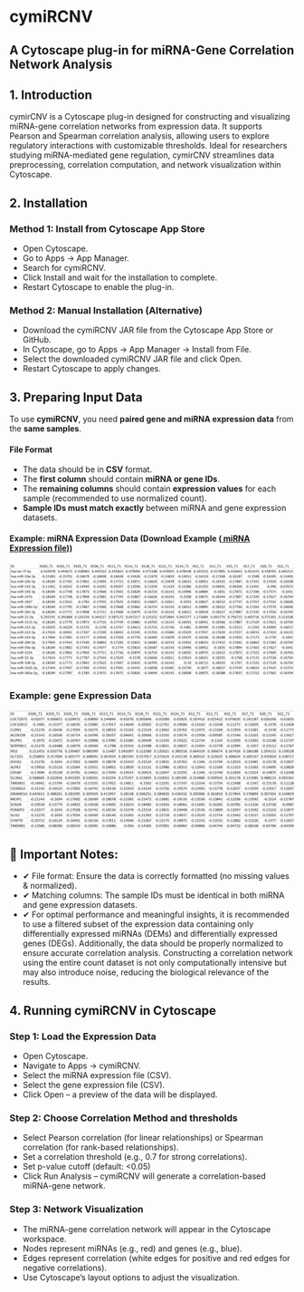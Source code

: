 # cymiRCNV
## A Cytoscape plug-in for miRNA-Gene Correlation Network Analysis

## 1. Introduction
cymirCNV is a Cytoscape plug-in designed for constructing and visualizing miRNA-gene correlation networks from expression data. It supports Pearson and Spearman correlation analysis, allowing users to explore regulatory interactions with customizable thresholds. Ideal for researchers studying miRNA-mediated gene regulation, cymirCNV streamlines data preprocessing, correlation computation, and network visualization within Cytoscape.

## 2. Installation
### Method 1: Install from Cytoscape App Store
- Open Cytoscape.
- Go to Apps → App Manager.
- Search for cymiRCNV.
- Click Install and wait for the installation to complete.
- Restart Cytoscape to enable the plug-in.
### Method 2: Manual Installation (Alternative)
- Download the cymiRCNV JAR file from the Cytoscape App Store or GitHub.
- In Cytoscape, go to Apps → App Manager → Install from File.
- Select the downloaded cymiRCNV JAR file and click Open.
- Restart Cytoscape to apply changes.

## 3. Preparing Input Data  

To use **cymiRCNV**, you need **paired gene and miRNA expression data** from the **same samples**.  

#### File Format  
- The data should be in **CSV** format.  
- The **first column** should contain **miRNA or gene IDs**.  
- The **remaining columns** should contain **expression values** for each sample (recommended to use normalized count).  
- **Sample IDs must match exactly** between miRNA and gene expression datasets.  

#### Example: miRNA Expression Data (Download Example ([ miRNA Expression file](example_data/miRNA.csv)))

![miRNA](images/dem.png)

### Example: gene Expression Data
![mRNA](images/deg.png)

## 🚨 Important Notes:
- ✔ File format: Ensure the data is correctly formatted (no missing values & normalized).
- ✔ Matching columns: The sample IDs must be identical in both miRNA and gene expression datasets.
- ✔ For optimal performance and meaningful insights, it is recommended to use a filtered subset of the expression data containing only differentially expressed miRNAs (DEMs) and differentially expressed genes (DEGs). Additionally, the data should be properly normalized to ensure accurate correlation analysis. Constructing a correlation network using the entire count dataset is not only computationally intensive but may also introduce noise, reducing the biological relevance of the results.

## 4. Running cymiRCNV in Cytoscape
### Step 1: Load the Expression Data
- Open Cytoscape.
- Navigate to Apps → cymiRCNV.
- Select the miRNA expression file (CSV).
- Select the gene expression file (CSV).
- Click Open – a preview of the data will be displayed.
### Step 2: Choose Correlation Method and thresholds
- Select Pearson correlation (for linear relationships) or Spearman correlation (for rank-based relationships).
- Set a correlation threshold (e.g., 0.7 for strong correlations).
- Set p-value cutoff (default: <0.05)
- Click Run Analysis – cymiRCNV will generate a correlation-based miRNA-gene network.
### Step 3: Network Visualization
- The miRNA-gene correlation network will appear in the Cytoscape workspace.
- Nodes represent miRNAs (e.g., red) and genes (e.g., blue).
- Edges represent correlation (white edges for positive and red edges for negative correlations).
- Use Cytoscape’s layout options to adjust the visualization.
